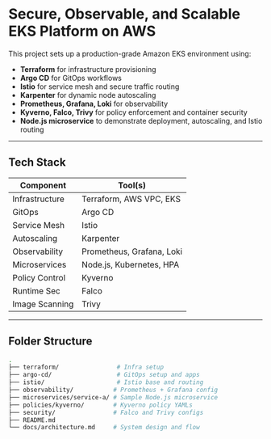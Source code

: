 # Secure, Observable, and Scalable EKS Platform on AWS

This project sets up a production-grade Amazon EKS environment using:

- **Terraform** for infrastructure provisioning
- **Argo CD** for GitOps workflows
- **Istio** for service mesh and secure traffic routing
- **Karpenter** for dynamic node autoscaling
- **Prometheus, Grafana, Loki** for observability
- **Kyverno, Falco, Trivy** for policy enforcement and container security
- **Node.js microservice** to demonstrate deployment, autoscaling, and Istio routing

---

## Tech Stack

| Component       | Tool(s)                             |
|----------------|-------------------------------------|
| Infrastructure | Terraform, AWS VPC, EKS             |
| GitOps         | Argo CD                             |
| Service Mesh   | Istio                               |
| Autoscaling    | Karpenter                           |
| Observability  | Prometheus, Grafana, Loki           |
| Microservices  | Node.js, Kubernetes, HPA            |
| Policy Control | Kyverno                             |
| Runtime Sec    | Falco                                |
| Image Scanning | Trivy                               |

---

## Folder Structure

```bash
.
├── terraform/                # Infra setup
├── argo-cd/                  # GitOps setup and apps
├── istio/                    # Istio base and routing
├── observability/           # Prometheus + Grafana config
├── microservices/service-a/ # Sample Node.js microservice
├── policies/kyverno/        # Kyverno policy YAMLs
├── security/                # Falco and Trivy configs
├── README.md
└── docs/architecture.md     # System design and flow
